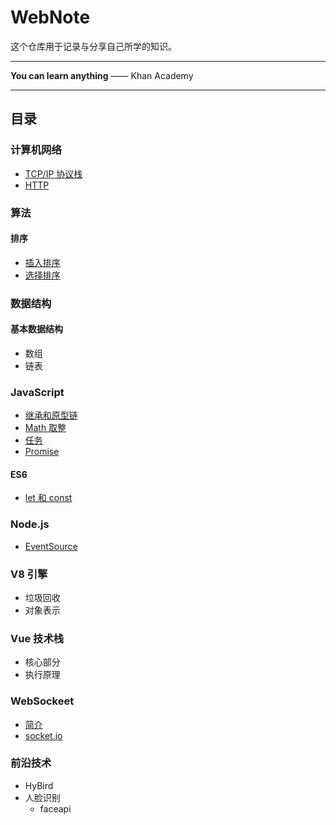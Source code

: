 # WebNote
这个仓库用于记录与分享自己所学的知识。

---

**You can learn anything** —— Khan Academy

---

## 目录

### 计算机网络
- [TCP/IP 协议栈](./docs/TCP-IP/README.md)
- [HTTP](./docs/http/README.md)

### 算法
#### 排序
- [插入排序](./docs/algorithms/sort/insert.js)
- [选择排序](./docs/algorithms/sort/select.js)

### 数据结构
#### 基本数据结构
- 数组
- 链表


### JavaScript
- [继承和原型链](./docs/javascript/prototype/README.md)
- [Math 取整](./docs/javascript/Math/README.md)
- [任务](./docs/javascript/task.md)
- [Promise](./docs/javascript/promise.md)

#### ES6
- [let 和 const](./docs/javascript/es6/letAndConst.md)
### Node.js
- [EventSource](./docs/eventSource/README.md)

### V8 引擎
- 垃圾回收
- 对象表示

### Vue 技术栈
- 核心部分
- 执行原理

### WebSockeet
- [简介](./docs/websocket/README.md)
- [socket.io](./docs/websocket/socket.io.md)


### 前沿技术
- HyBird
- 人脸识别
    - faceapi
